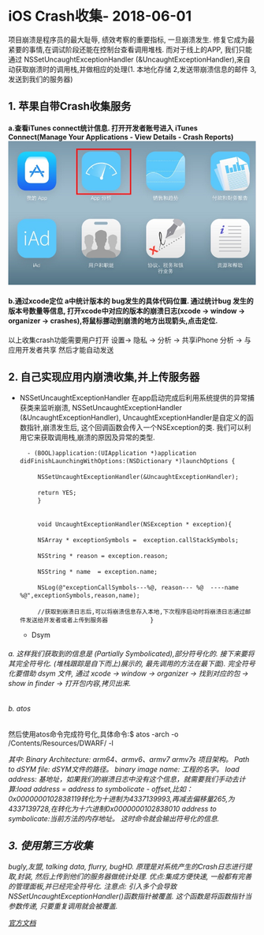 # iOS Crash收集- 2018-06-01
项目崩溃是程序员的最大耻辱, 绩效考察的重要指标, 一旦崩溃发生. 修复它成为最紧要的事情,在调试阶段还能在控制台查看调用堆栈. 而对于线上的APP, 我们只能通过 NSSetUncaughtExceptionHandler (&UncaughtExceptionHandler),来自动获取崩溃时的调用栈,并做相应的处理(1. 本地化存储 2,发送带崩溃信息的邮件 3, 发送到我们的服务器)
     
##  1. 苹果自带Crash收集服务
#### a.查看iTunes connect统计信息.  打开开发者账号进入 iTunes Connect(Manage Your Applications - View Details - Crash Reports) ![itunes app分析](https://raw.githubusercontent.com/Pangmanli1/gitbook/master/Images/nested/app分析.jpg)
#### b.通过xcode定位 a中统计版本的 bug发生的具体代码位置. 通过统计bug 发生的版本号数量等信息, 打开xcode中对应的版本的崩溃日志(xcode -> window -> organizer -> crashes),将鼠标挪动到崩溃的地方出现箭头,点击定位.
以上收集crash功能需要用户打开 设置-> 隐私 -> 分析 -> 共享iPhone 分析 -> 与应用开发者共享 然后才能自动发送
        
##  2. 自己实现应用内崩溃收集,并上传服务器
* NSSetUncaughtExceptionHandler
        在app启动完成后利用系统提供的异常捕获类来监听崩溃, NSSetUncaughtExceptionHandler (&UncaughtExceptionHandler), UncaughtExceptionHandler是自定义的函数指针,崩溃发生后, 这个回调函数会传入一个NSException的类. 我们可以利用它来获取调用栈,崩溃的原因及异常的类型. 
        
        - (BOOL)application:(UIApplication *)application didFinishLaunchingWithOptions:(NSDictionary *)launchOptions {
           
           NSSetUncaughtExceptionHandler(&UncaughtExceptionHandler);
           
           return YES;
           }
           
           
           void UncaughtExceptionHandler(NSException * exception){
           
           NSArray * exceptionSymbols =  exception.callStackSymbols;
           
           NSString * reason = exception.reason;
           
           NSString * name  = exception.name;
           
           NSLog(@"exceptionCallSymbols---%@, reason--- %@  ----name %@",exceptionSymbols,reason,name);
           
           //获取到崩溃日志后,可以将崩溃信息存入本地,下次程序启动时将崩溃日志通过邮件发送给开发者或者上传到服务器            }

  * Dsym
######  a. 这样我们获取到的信息是 (Partially Symbolicated),部分符号化的. 接下来要将其完全符号化. (堆栈跟踪是自下而上)展示的, 最先调用的方法在最下面). 完全符号化要借助 dsym 文件, 通过 xcode -> window -> organizer -> 找到对应的包 -> show in finder -> 打开包内容,拷贝出来.   
######  b. atos
   然后使用atos命令完成符号化,具体命令:$ atos -arch <Binary Architecture> -o <Path to dSYM file>/Contents/Resources/DWARF/<binary image name> -l <load address> <address to symbolicate>其中: 
     Binary Architecture: arm64、armv6、armv7 armv7s 项目架构。
    Path to dSYM file: dSYM文件的路径。
    binary image name: 工程的名字。
    load address: 基地址，如果我们的崩溃日志中没有这个信息，就需要我们手动去计算:load address = address to symbolicate - offset,比如：0x0000000102838119转化为十进制为4337139993,再减去偏移量265,为4337139728,在转化为十六进制0x0000000102838010
        address to symbolicate:当前方法的内存地址。
    这时命令就会输出符号化的信息. 
##  3. 使用第三方收集
   bugly,友盟, talking data, flurry, bugHD. 原理是对系统产生的Crash日志进行提取,封装, 然后上传到他们的服务器做统计处理.
    优点:集成方便快速, 一般都有完善的管理面板,并已经完全符号化.
    注意点: 引入多个会导致 NSSetUncaughtExceptionHandler()函数指针被覆盖. 这个函数是将函数指针当参数传递, 只要重复调用就会被覆盖.

[官方文档]( https://developer.apple.com/library/content/technotes/tn2151/_index.html)
    

